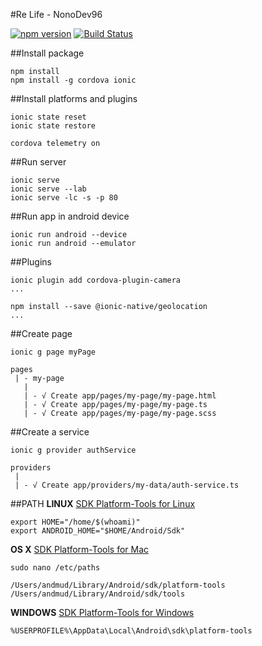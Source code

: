 #Re Life - NonoDev96

[![npm version](https://badge.fury.io/js/ionic.svg)](https://badge.fury.io/js/ionic) [![Build Status](https://travis-ci.org/apache/cordova-cli.svg?branch=master)](https://travis-ci.org/apache/cordova-cli)

##Install package
```npm
npm install
npm install -g cordova ionic 
```

##Install platforms and plugins
```npm
ionic state reset
ionic state restore

cordova telemetry on
```

##Run server
```npm
ionic serve 
ionic serve --lab
ionic serve -lc -s -p 80
```

##Run app in android device
```npm
ionic run android --device
ionic run android --emulator
```

##Plugins 
```npm
ionic plugin add cordova-plugin-camera
...

npm install --save @ionic-native/geolocation
...
```

##Create page 
```
ionic g page myPage

pages
 | - my-page
   |
   | - √ Create app/pages/my-page/my-page.html
   | - √ Create app/pages/my-page/my-page.ts
   | - √ Create app/pages/my-page/my-page.scss
```

##Create a service
```
ionic g provider authService

providers
 | 
 | - √ Create app/providers/my-data/auth-service.ts
```

##PATH
**LINUX** 
[SDK Platform-Tools for Linux](https://dl.google.com/android/repository/platform-tools-latest-linux.zip)
```
export HOME="/home/$(whoami)"
export ANDROID_HOME="$HOME/Android/Sdk"
```

**OS X** 
[SDK Platform-Tools for Mac](https://dl.google.com/android/repository/platform-tools-latest-darwin.zip)
```
sudo nano /etc/paths

/Users/andmud/Library/Android/sdk/platform-tools
/Users/andmud/Library/Android/sdk/tools
```

**WINDOWS** 
[SDK Platform-Tools for Windows](https://dl.google.com/android/repository/platform-tools-latest-windows.zip)
```
%USERPROFILE%\AppData\Local\Android\sdk\platform-tools
```